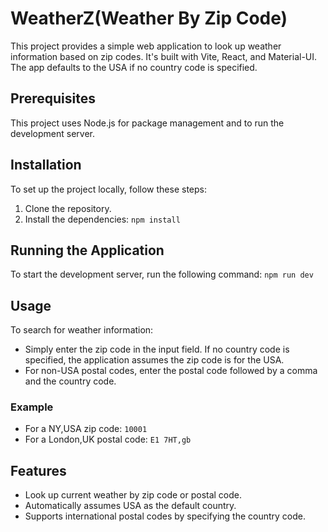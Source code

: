 # WeatherZ(Weather By Zip Code)

This project provides a simple web application to look up weather information based on zip codes. It's built with Vite, React, and Material-UI. The app defaults to the USA if no country code is specified.

## Prerequisites

This project uses Node.js for package management and to run the development server.

## Installation

To set up the project locally, follow these steps:

1. Clone the repository.
2. Install the dependencies:
   `npm install`

## Running the Application

To start the development server, run the following command:
`npm run dev`

## Usage

To search for weather information:

- Simply enter the zip code in the input field. If no country code is specified, the application assumes the zip code is for the USA.
- For non-USA postal codes, enter the postal code followed by a comma and the country code.

### Example

- For a NY,USA zip code: `10001`
- For a London,UK postal code: `E1 7HT,gb`

## Features

- Look up current weather by zip code or postal code.
- Automatically assumes USA as the default country.
- Supports international postal codes by specifying the country code.
